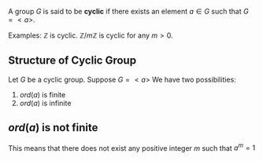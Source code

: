 A group $G$ is said to be **cyclic** if there exists an element $a \in G$ such that $G = <a>$.

Examples: $\mathbb{Z}$ is cyclic. $\mathbb{Z}/m\mathbb{Z}$ is cyclic for any $m>0$.

## Structure of Cyclic Group

Let $G$ be a cyclic group. Suppose $G=<a>$
We have two possibilities:
1. $ord(a)$ is finite
2. $ord(a)$ is infinite

## $ord(a)$ is not finite

This means that there does not exist any positive integer $m$ such that $a^{m}=1$
